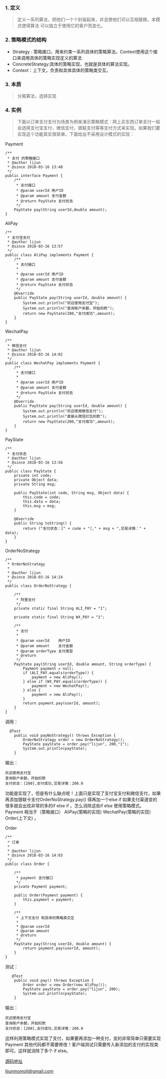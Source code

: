 ### 1. 定义  
> 定义一系列算法，把他们一个个封装起来，并且使他们可以互相替换。本模式使得算法
可以独立于使用它的客户而变化。

### 2. 策略模式的结构   
 
- Strategy : 策略接口，用来约束一系列具体的策略算法。Context使用这个接口来调用具体的策略实现定义的算法
- ConcreteStrategy:具体的策略实现，也就是具体的算法实现。
- Context：上下文，负责和具体具体的策略类交互。
   
### 3. 本质
> 分离算法，选择实现
### 4. 实例
> 下面以订单支付支付为场景为例来演示策略模式：网上买东西订单支付一般会选择支付宝支付，微信支付，银联支付等等支付方式来实现。如果我们要实现这个功能其实很简单。下面给出不采用设计模式的实现：


Payment

```
/**
 * 支付 的策略接口
 * @author lijun
 * @since 2018-03-16 13:48
 */
public interface Payment {
    /**
     * 支付接口
     * @param userId 用户ID
     * @param amount 支付金额
     * @return PayState 支付状态
     */
    PayState pay(String userId,double amount);
}
```

AliPay
```
/**
 * 支付宝支付
 * @author lijun
 * @since 2018-03-16 13:57
 */
public class AliPay implements Payment {
    /**
     * 支付接口
     *
     * @param userId 用户ID
     * @param amount 支付金额
     * @return PayState 支付状态
     */
    @Override
    public PayState pay(String userId, double amount) {
        System.out.println("欢迎使用支付宝");
        System.out.println("查询账户余额，开始扣款");
        return new PayState(200,"支付成功",amount);
    }
}
```
WechatPay

```
/**
 * 微信支付
 * @author lijun
 * @since 2018-03-16 14:02
 */
public class WechatPay implements Payment {
    /**
     * 支付接口
     *
     * @param userId 用户ID
     * @param amount 支付金额
     * @return PayState 支付状态
     */
    @Override
    public PayState pay(String userId, double amount) {
        System.out.println("欢迎使用微信支付");
        System.out.println("直接从微信红包扣款");
        return new PayState(200,"支付成功",amount);
    }
}

```

PayState
```
/**
 * 支付状态
 * @author lijun
 * @since 2018-03-16 13:56
 */
public class PayState {
    private int code;
    private Object data;
    private String msg;

    public PayState(int code, String msg, Object data) {
        this.code = code;
        this.data = data;
        this.msg = msg;
    }

    @Override
    public String toString() {
        return ("支付状态：[" + code + "]," + msg + ",交易详情：" + data);
    }
}
```



OrderNoStrategy 

```
/**
 * OrderNoStrategy
 *
 * @author lijun
 * @since 2018-03-16 14:24
 */
public class OrderNoStrategy {

    /**
     * 阿里支付
     */
    private static final String ALI_PAY = "1";

    private static final String WX_PAY = "1";

    /**
     * 支付
     *
     * @param userId    用户ID
     * @param amount    支付金额
     * @param orderType 支付类型
     * @return
     */
    PayState pay(String userId, double amount, String orderType) {
        Payment payment = null;
        if (ALI_PAY.equals(orderType)) {
            payment = new AliPay();
        } else if (WX_PAY.equals(orderType)) {
            payment = new WechatPay();
        } else {
            payment = new AliPay();
        }
        return payment.pay(userId, amount);
    }
}

```

调用：

```
  @Test
    public void payNoStrategy() throws Exception {
        OrderNoStrategy order = new OrderNoStrategy();
        PayState payState = order.pay("lijun", 200,"1");
        System.out.println(payState);
    }
```

输出：

```
欢迎使用支付宝
查询账户余额，开始扣款
支付状态：[200],支付成功,交易详情：200.0
```

功能是实现了，但是有什么缺点呢！上面只是实现了支付宝支付和微信支付，如果再添加银联卡支付OrderNoStrategy.pay() 得再加一个else if  如果支付渠道变的很多就会出现非常的多的if else if 。怎么消除这些if else 使用策略模式。 Payment 相当于（策略接口） AliPay(策略的实现)  WechatPay(策略的实现)  Order(上下文) 。 



Order
```
/**
 * 订单
 *
 * @author lijun
 * @since 2018-03-16 14:03
 */
public class Order {

    /**
     * payment 支付接口
     */
    private Payment payment;

    public Order(Payment payment) {
        this.payment = payment;
    }

    /**
     * 上下文支付 和具体的策略类交互
     *
     * @param userId
     * @param amount
     * @return
     */
    PayState pay(String userId, double amount) {
        return payment.pay(userId, amount);
    }
}
```
测试：

```
   @Test
    public void pay() throws Exception {
        Order order = new Order(new AliPay());
        PayState payState = order.pay("lijun", 200);
        System.out.println(payState);
    }
```

输出：
```
欢迎使用支付宝
查询账户余额，开始扣款
支付状态：[200],支付成功,交易详情：200.0
```

这样利用策略模式实现了支付，如果要再添加一种支付，变的非常简单只需要实现Payment  其他代码都不需要修改！客户端测试只需要传入新添加的支付的实现类即可。这样就消除了多个 if else。

[源码地址](https://github.com/ljmomo/learn-pattern)

lijunmomolj@gmail.com

